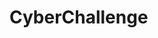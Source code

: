 # CyberChallenge

<!--
#field
Learning

#groups
CyberChallenge

#languages
Python

#frames and libs

-->
